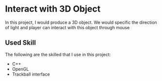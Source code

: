 # Interact with 3D Object
In this project, I would produce a 3D object. We would specific the direction of light and player can interact with this object through mouse
## Used Skill
The following are the skilled that I use in this project:
* C++
* OpenGL
* Trackball interface